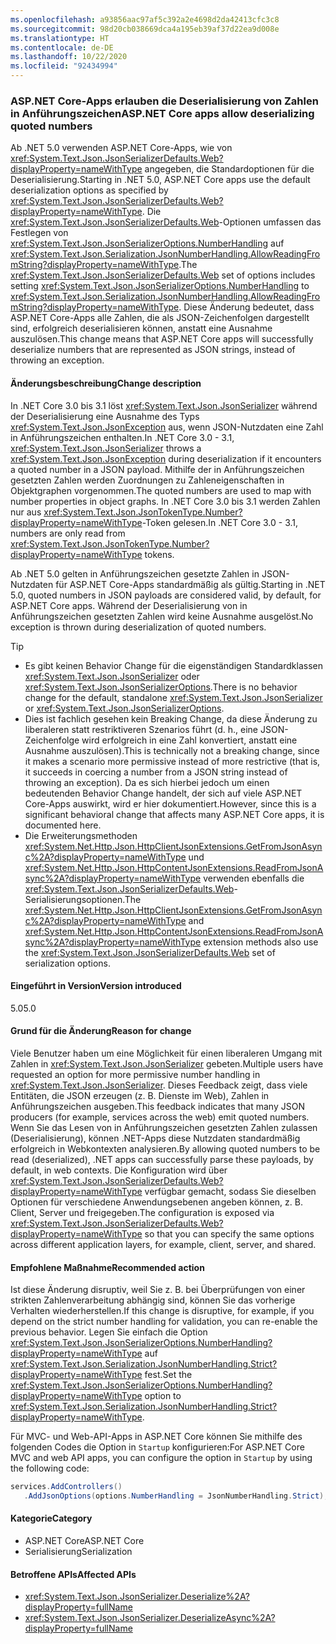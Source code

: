 ```yaml
---
ms.openlocfilehash: a93856aac97af5c392a2e4698d2da42413cfc3c8
ms.sourcegitcommit: 98d20cb038669dca4a195eb39af37d22ea9d008e
ms.translationtype: HT
ms.contentlocale: de-DE
ms.lasthandoff: 10/22/2020
ms.locfileid: "92434994"
---
```

### <a name="aspnet-core-apps-allow-deserializing-quoted-numbers"></a><span data-ttu-id="51c36-101">ASP.NET Core-Apps erlauben die Deserialisierung von Zahlen in Anführungszeichen</span><span class="sxs-lookup"><span data-stu-id="51c36-101">ASP.NET Core apps allow deserializing quoted numbers</span></span>

<span data-ttu-id="51c36-102">Ab .NET 5.0 verwenden ASP.NET Core-Apps, wie von <xref:System.Text.Json.JsonSerializerDefaults.Web?displayProperty=nameWithType> angegeben, die Standardoptionen für die Deserialisierung.</span><span class="sxs-lookup"><span data-stu-id="51c36-102">Starting in .NET 5.0, ASP.NET Core apps use the default deserialization options as specified by <xref:System.Text.Json.JsonSerializerDefaults.Web?displayProperty=nameWithType>.</span></span> <span data-ttu-id="51c36-103">Die <xref:System.Text.Json.JsonSerializerDefaults.Web>-Optionen umfassen das Festlegen von <xref:System.Text.Json.JsonSerializerOptions.NumberHandling> auf <xref:System.Text.Json.Serialization.JsonNumberHandling.AllowReadingFromString?displayProperty=nameWithType>.</span><span class="sxs-lookup"><span data-stu-id="51c36-103">The <xref:System.Text.Json.JsonSerializerDefaults.Web> set of options includes setting <xref:System.Text.Json.JsonSerializerOptions.NumberHandling> to <xref:System.Text.Json.Serialization.JsonNumberHandling.AllowReadingFromString?displayProperty=nameWithType>.</span></span> <span data-ttu-id="51c36-104">Diese Änderung bedeutet, dass ASP.NET Core-Apps alle Zahlen, die als JSON-Zeichenfolgen dargestellt sind, erfolgreich deserialisieren können, anstatt eine Ausnahme auszulösen.</span><span class="sxs-lookup"><span data-stu-id="51c36-104">This change means that ASP.NET Core apps will successfully deserialize numbers that are represented as JSON strings, instead of throwing an exception.</span></span>

#### <a name="change-description"></a><span data-ttu-id="51c36-105">Änderungsbeschreibung</span><span class="sxs-lookup"><span data-stu-id="51c36-105">Change description</span></span>

<span data-ttu-id="51c36-106">In .NET Core 3.0 bis 3.1 löst <xref:System.Text.Json.JsonSerializer> während der Deserialisierung eine Ausnahme des Typs <xref:System.Text.Json.JsonException> aus, wenn JSON-Nutzdaten eine Zahl in Anführungszeichen enthalten.</span><span class="sxs-lookup"><span data-stu-id="51c36-106">In .NET Core 3.0 - 3.1, <xref:System.Text.Json.JsonSerializer> throws a <xref:System.Text.Json.JsonException> during deserialization if it encounters a quoted number in a JSON payload.</span></span> <span data-ttu-id="51c36-107">Mithilfe der in Anführungszeichen gesetzten Zahlen werden Zuordnungen zu Zahleneigenschaften in Objektgraphen vorgenommen.</span><span class="sxs-lookup"><span data-stu-id="51c36-107">The quoted numbers are used to map with number properties in object graphs.</span></span> <span data-ttu-id="51c36-108">In .NET Core 3.0 bis 3.1 werden Zahlen nur aus <xref:System.Text.Json.JsonTokenType.Number?displayProperty=nameWithType>-Token gelesen.</span><span class="sxs-lookup"><span data-stu-id="51c36-108">In .NET Core 3.0 - 3.1, numbers are only read from <xref:System.Text.Json.JsonTokenType.Number?displayProperty=nameWithType> tokens.</span></span>

<span data-ttu-id="51c36-109">Ab .NET 5.0 gelten in Anführungszeichen gesetzte Zahlen in JSON-Nutzdaten für ASP.NET Core-Apps standardmäßig als gültig.</span><span class="sxs-lookup"><span data-stu-id="51c36-109">Starting in .NET 5.0, quoted numbers in JSON payloads are considered valid, by default, for ASP.NET Core apps.</span></span> <span data-ttu-id="51c36-110">Während der Deserialisierung von in Anführungszeichen gesetzten Zahlen wird keine Ausnahme ausgelöst.</span><span class="sxs-lookup"><span data-stu-id="51c36-110">No exception is thrown during deserialization of quoted numbers.</span></span>

> [!TIP]
>
> - <span data-ttu-id="51c36-111">Es gibt keinen Behavior Change für die eigenständigen Standardklassen <xref:System.Text.Json.JsonSerializer> oder <xref:System.Text.Json.JsonSerializerOptions>.</span><span class="sxs-lookup"><span data-stu-id="51c36-111">There is no behavior change for the default, standalone <xref:System.Text.Json.JsonSerializer> or <xref:System.Text.Json.JsonSerializerOptions>.</span></span>
> - <span data-ttu-id="51c36-112">Dies ist fachlich gesehen kein Breaking Change, da diese Änderung zu liberaleren statt restriktiveren Szenarios führt (d. h., eine JSON-Zeichenfolge wird erfolgreich in eine Zahl konvertiert, anstatt eine Ausnahme auszulösen).</span><span class="sxs-lookup"><span data-stu-id="51c36-112">This is technically not a breaking change, since it makes a scenario more permissive instead of more restrictive (that is, it succeeds in coercing a number from a JSON string instead of throwing an exception).</span></span> <span data-ttu-id="51c36-113">Da es sich hierbei jedoch um einen bedeutenden Behavior Change handelt, der sich auf viele ASP.NET Core-Apps auswirkt, wird er hier dokumentiert.</span><span class="sxs-lookup"><span data-stu-id="51c36-113">However, since this is a significant behavioral change that affects many ASP.NET Core apps, it is documented here.</span></span>
> - <span data-ttu-id="51c36-114">Die Erweiterungsmethoden <xref:System.Net.Http.Json.HttpClientJsonExtensions.GetFromJsonAsync%2A?displayProperty=nameWithType> und <xref:System.Net.Http.Json.HttpContentJsonExtensions.ReadFromJsonAsync%2A?displayProperty=nameWithType> verwenden ebenfalls die <xref:System.Text.Json.JsonSerializerDefaults.Web>-Serialisierungsoptionen.</span><span class="sxs-lookup"><span data-stu-id="51c36-114">The <xref:System.Net.Http.Json.HttpClientJsonExtensions.GetFromJsonAsync%2A?displayProperty=nameWithType> and <xref:System.Net.Http.Json.HttpContentJsonExtensions.ReadFromJsonAsync%2A?displayProperty=nameWithType> extension methods also use the <xref:System.Text.Json.JsonSerializerDefaults.Web> set of serialization options.</span></span>

#### <a name="version-introduced"></a><span data-ttu-id="51c36-115">Eingeführt in Version</span><span class="sxs-lookup"><span data-stu-id="51c36-115">Version introduced</span></span>

<span data-ttu-id="51c36-116">5.0</span><span class="sxs-lookup"><span data-stu-id="51c36-116">5.0</span></span>

#### <a name="reason-for-change"></a><span data-ttu-id="51c36-117">Grund für die Änderung</span><span class="sxs-lookup"><span data-stu-id="51c36-117">Reason for change</span></span>

<span data-ttu-id="51c36-118">Viele Benutzer haben um eine Möglichkeit für einen liberaleren Umgang mit Zahlen in <xref:System.Text.Json.JsonSerializer> gebeten.</span><span class="sxs-lookup"><span data-stu-id="51c36-118">Multiple users have requested an option for more permissive number handling in <xref:System.Text.Json.JsonSerializer>.</span></span> <span data-ttu-id="51c36-119">Dieses Feedback zeigt, dass viele Entitäten, die JSON erzeugen (z. B. Dienste im Web), Zahlen in Anführungszeichen ausgeben.</span><span class="sxs-lookup"><span data-stu-id="51c36-119">This feedback indicates that many JSON producers (for example, services across the web) emit quoted numbers.</span></span> <span data-ttu-id="51c36-120">Wenn Sie das Lesen von in Anführungszeichen gesetzten Zahlen zulassen (Deserialisierung), können .NET-Apps diese Nutzdaten standardmäßig erfolgreich in Webkontexten analysieren.</span><span class="sxs-lookup"><span data-stu-id="51c36-120">By allowing quoted numbers to be read (deserialized), .NET apps can successfully parse these payloads, by default, in web contexts.</span></span> <span data-ttu-id="51c36-121">Die Konfiguration wird über <xref:System.Text.Json.JsonSerializerDefaults.Web?displayProperty=nameWithType> verfügbar gemacht, sodass Sie dieselben Optionen für verschiedene Anwendungsebenen angeben können, z. B. Client, Server und freigegeben.</span><span class="sxs-lookup"><span data-stu-id="51c36-121">The configuration is exposed via <xref:System.Text.Json.JsonSerializerDefaults.Web?displayProperty=nameWithType> so that you can specify the same options across different application layers, for example, client, server, and shared.</span></span>

#### <a name="recommended-action"></a><span data-ttu-id="51c36-122">Empfohlene Maßnahme</span><span class="sxs-lookup"><span data-stu-id="51c36-122">Recommended action</span></span>

<span data-ttu-id="51c36-123">Ist diese Änderung disruptiv, weil Sie z. B. bei Überprüfungen von einer strikten Zahlenverarbeitung abhängig sind, können Sie das vorherige Verhalten wiederherstellen.</span><span class="sxs-lookup"><span data-stu-id="51c36-123">If this change is disruptive, for example, if you depend on the strict number handling for validation, you can re-enable the previous behavior.</span></span> <span data-ttu-id="51c36-124">Legen Sie einfach die Option <xref:System.Text.Json.JsonSerializerOptions.NumberHandling?displayProperty=nameWithType> auf <xref:System.Text.Json.Serialization.JsonNumberHandling.Strict?displayProperty=nameWithType> fest.</span><span class="sxs-lookup"><span data-stu-id="51c36-124">Set the <xref:System.Text.Json.JsonSerializerOptions.NumberHandling?displayProperty=nameWithType> option to <xref:System.Text.Json.Serialization.JsonNumberHandling.Strict?displayProperty=nameWithType>.</span></span>

<span data-ttu-id="51c36-125">Für MVC- und Web-API-Apps in ASP.NET Core können Sie mithilfe des folgenden Codes die Option in `Startup` konfigurieren:</span><span class="sxs-lookup"><span data-stu-id="51c36-125">For ASP.NET Core MVC and web API apps, you can configure the option in `Startup` by using the following code:</span></span>

```csharp
services.AddControllers()
   .AddJsonOptions(options.NumberHandling = JsonNumberHandling.Strict);
```

#### <a name="category"></a><span data-ttu-id="51c36-126">Kategorie</span><span class="sxs-lookup"><span data-stu-id="51c36-126">Category</span></span>

- <span data-ttu-id="51c36-127">ASP.NET Core</span><span class="sxs-lookup"><span data-stu-id="51c36-127">ASP.NET Core</span></span>
- <span data-ttu-id="51c36-128">Serialisierung</span><span class="sxs-lookup"><span data-stu-id="51c36-128">Serialization</span></span>

#### <a name="affected-apis"></a><span data-ttu-id="51c36-129">Betroffene APIs</span><span class="sxs-lookup"><span data-stu-id="51c36-129">Affected APIs</span></span>

- <xref:System.Text.Json.JsonSerializer.Deserialize%2A?displayProperty=fullName>
- <xref:System.Text.Json.JsonSerializer.DeserializeAsync%2A?displayProperty=fullName>

<!--

#### Affected APIs

- `Overload:System.Text.Json.JsonSerializer.Deserialize`
- `Overload:System.Text.Json.JsonSerializer.DeserializeAsync`

-->
